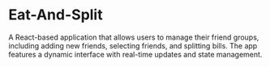 # Eat-And-Split
A React-based application that allows users to manage their friend groups, including adding new friends, selecting friends, and splitting bills. The app features a dynamic interface with real-time updates and state management.
